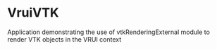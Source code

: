VruiVTK
=======

Application demonstrating the use of vtkRenderingExternal module to render VTK objects in the VRUI context
